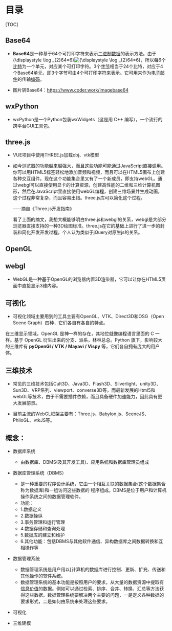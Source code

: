 # 目录
[TOC]

## Base64

- **Base64**是一种基于64个可打印字符来表示[二进制数据](https://zh.wikipedia.org/wiki/二进制)的表示方法。由于{\displaystyle \log _{2}64=6}![{\displaystyle \log _{2}64=6}](https://wikimedia.org/api/rest_v1/media/math/render/svg/9c986fbdc6c036a937e0647d7a6ec5ad745bccab)，所以每6个[比特](https://zh.wikipedia.org/wiki/位元)为一个单元，对应某个可打印字符。3个[字节](https://zh.wikipedia.org/wiki/字节)相当于24个比特，对应于4个Base64单元，即3个字节可由4个可打印字符来表示。它可用来作为[电子邮件](https://zh.wikipedia.org/wiki/电子邮件)的传输[编码](https://zh.wikipedia.org/wiki/字符编码)。

- 图片转Base64：https://www.coder.work/imagebase64



## wxPython			 					 					 					

-  wxPython是一个Python包装wxWidgets（这是用 C++ 编写），一个流行的跨平台GUI工具包。



## three.js

- VUE项目中使用THREE.js加载obj、vtk模型

- 如今浏览器的功能越来越强大，而且这些功能可能通过JavaScript直接调用。你可以用HTML5标签轻松地添加音频和视频，而且可以在HTML5画布上创建各种交互组件。现在这个功能集合里又有了一个新成员，即支持webGL。通过webgl可以直接使用显卡的计算资源，创建高性能的二维和三维计算机图形，然后在JavaScript里直接使用webGL编程，创建三维场景并生成动画，这个过程非常复杂，而且容易出错。three.js库可以简化这个过程。

  ----摘自《Three.js开发指南》

  看了上面的摘文，我想大概能够明白three.js和webgl的关系，webgl是大部分浏览器直接支持的一种3D绘图标准。three.js在它的基础上进行了进一步的封装和简化开发开发过程，个人认为类似于jQuery对原生js的关系。

## OpenGL

## webgl

- WebGL是一种基于OpenGL的浏览器内置3D渲染器，它可以让你在HTML5页面中直接显示3维内容。 



## 可视化

- 可视化领域主要用到的工具主要有OpenGL、VTK、Direct3D和OSG（Open Scene Graph）四种，它们各自有各自的特点。



在三维显示领域，OpenGL 是神一样的存在，其地位就像编程语言里面的 C 一样。基于 OpenGL 衍生出来的分支、派系，林林总总。Python 旗下，影响较大的三维库有 **pyOpenGl / VTK / Mayavi / Vispy** 等，它们各自拥有庞大的用户体。



## 三维技术

- 常见的三维技术包括Cult3D、Java3D、Flash3D、Silverlight、unity3D、Sun3D、VRP系列、viewport、converse3D等，而最新发展的Html5和webGL等技术，由于不需要插件依赖，而且具备硬件加速能力，因此具有更大发展前景。

- 目前主流的WebGL框架主要有：Three.js、Babylon.js、SceneJS、PhiloGL、vtkJS等。



## 概念：

- 数据库系统
  - 由数据库、DBMS(及其开发工具)、应用系统和数据库管理员组成
- 数据库管理系统（DBMS）
  - 是一种重要的程序设计系统，它由一个相互关联的数据集合(这个数据集合称为数据库)和一组访问这些数据的  程序组成。DBMS是位于用户和计算机操作系统之间的数据管理软件。
  -  功能：
    - 1.数据定义  
    - 2.数据操纵  
    - 3.事务管理和运行管理 
    - 4.数据存储和查询处理 
    - 5.数据库的建立和维护
    -  6.其他功能：包括DBMS与其他软件通信、异构数据库之间数据转换和互相操作等

- 数据管理系统
  - 数据管理系统是用户用以[计算机的数据库进行控制、更新、扩充、传送和其他操作的软件系统。
  - 数据管理系统的基本功能是按照用户的要求，从大量的数据资源中提取有[信息价值](https://baike.baidu.com/item/信息价值)的数据。例如可以通过检索、排序、合并、转换、汇总等方法获得这些数据。数据管理系统要解决两个主要的问题，一是定义各种数据的要求形式，二是如何由系统来处理这些要求。

- 可视化

- 三维建模